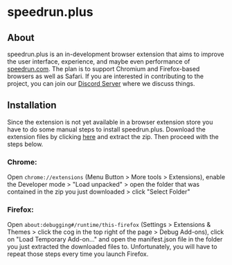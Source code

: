 <!-- vi: tw=100
  -->
  
# speedrun.plus

## About 
speedrun.plus is an in-development browser extension that aims to improve the user interface, 
experience, and maybe even performance of [speedrun.com][1]. The plan is to support Chromium and 
Firefox-based browsers as well as Safari. If you are interested in contributing to the project, 
you can join our [Discord Server][2] where we discuss things.

## Installation
Since the extension is not yet available in a browser extension store you have to do some manual 
steps to install speedrun.plus. Download the extension files by clicking [here][3] and extract the 
zip. Then proceed with the steps below.

### Chrome: 
Open `chrome://extensions` (Menu Button > More tools > Extensions), enable the Developer mode > 
"Load unpacked" > open the folder that was contained in the zip you just downloaded > click
"Select Folder" 

### Firefox:
Open `about:debugging#/runtime/this-firefox` (Settings > Extensions & Themes > click the cog in 
the top right of the page > Debug Add-ons), click on "Load Temporary Add-on..." and open the
manifest.json file in the folder you just extracted the downloaded files to. Unfortunately, you will
have to repeat those steps every time you launch Firefox.

[1]: https://www.speedrun.com
[2]: https://discord.gg/yu6S7xqHgM
[3]: https://github.com/shenef/speedrun.plus/archive/refs/heads/main.zip
